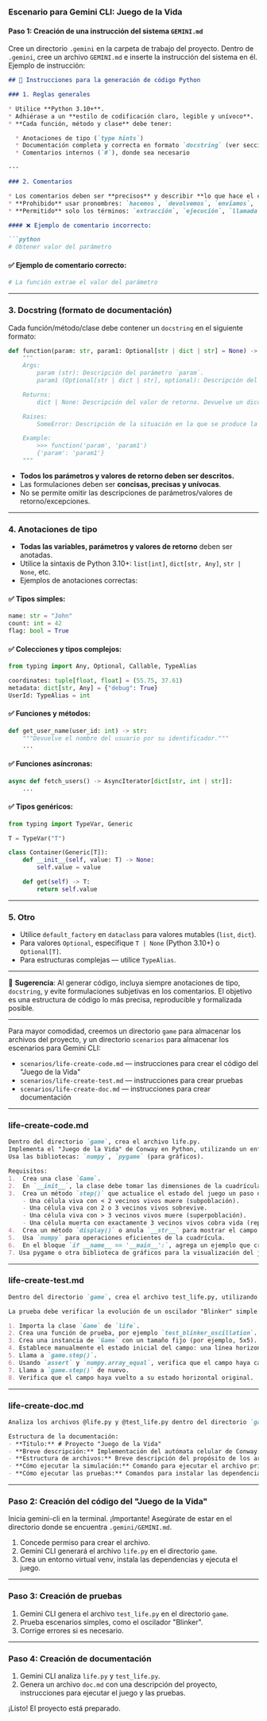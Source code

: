 ### **Escenario para Gemini CLI: Juego de la Vida**

#### **Paso 1: Creación de una instrucción del sistema `GEMINI.md`**

Cree un directorio `.gemini` en la carpeta de trabajo del proyecto. Dentro de `.gemini`, cree un archivo `GEMINI.md` e inserte la instrucción del sistema en él. Ejemplo de instrucción:

````markdown
## 📘 Instrucciones para la generación de código Python

### 1. Reglas generales

* Utilice **Python 3.10+**.
* Adhiérase a un **estilo de codificación claro, legible y unívoco**.
* **Cada función, método y clase** debe tener:

  * Anotaciones de tipo (`type hints`)
  * Documentación completa y correcta en formato `docstring` (ver sección 3)
  * Comentarios internos (`#`), donde sea necesario

---

### 2. Comentarios

* Los comentarios deben ser **precisos** y describir **lo que hace el código**, no «lo que estamos haciendo».
* **Prohibido** usar pronombres: `hacemos`, `devolvemos`, `enviamos`, `vamos`, etc.
* **Permitido** solo los términos: `extracción`, `ejecución`, `llamada`, `reemplazo`, `verificación`, `envío`, `La función realiza`, `La función cambia el valor`, etc.

#### ❌ Ejemplo de comentario incorrecto:

```python
# Obtener valor del parámetro
````

#### ✅ Ejemplo de comentario correcto:

```python
# La función extrae el valor del parámetro
```

---

### 3. Docstring (formato de documentación)

Cada función/método/clase debe contener un `docstring` en el siguiente formato:

```python
def function(param: str, param1: Optional[str | dict | str] = None) -> dict | None:
    """
    Args:
        param (str): Descripción del parámetro `param`.
        param1 (Optional[str | dict | str], optional): Descripción del parámetro `param1`. Por defecto `None`.

    Returns:
        dict | None: Descripción del valor de retorno. Devuelve un diccionario o `None`. 

    Raises:
        SomeError: Descripción de la situación en la que se produce la excepción `SomeError`.

    Example:
        >>> function('param', 'param1')
        {'param': 'param1'}
    """
```

* **Todos los parámetros y valores de retorno deben ser descritos.**
* Las formulaciones deben ser **concisas, precisas y unívocas**.
* No se permite omitir las descripciones de parámetros/valores de retorno/excepciones.

---

### 4. Anotaciones de tipo

* **Todas las variables, parámetros y valores de retorno** deben ser anotadas.
* Utilice la sintaxis de Python 3.10+: `list[int]`, `dict[str, Any]`, `str | None`, etc.
* Ejemplos de anotaciones correctas:

#### ✅ Tipos simples:

```python
name: str = "John"
count: int = 42
flag: bool = True
```

#### ✅ Colecciones y tipos complejos:

```python
from typing import Any, Optional, Callable, TypeAlias

coordinates: tuple[float, float] = (55.75, 37.61)
metadata: dict[str, Any] = {"debug": True}
UserId: TypeAlias = int
```

#### ✅ Funciones y métodos:

```python
def get_user_name(user_id: int) -> str:
    """Devuelve el nombre del usuario por su identificador."""
    ...
```

#### ✅ Funciones asíncronas:

```python
async def fetch_users() -> AsyncIterator[dict[str, int | str]]:
    ...
```

#### ✅ Tipos genéricos:

```python
from typing import TypeVar, Generic

T = TypeVar("T")

class Container(Generic[T]):
    def __init__(self, value: T) -> None:
        self.value = value

    def get(self) -> T:
        return self.value
```

---

### 5. Otro

* Utilice `default_factory` en `dataclass` para valores mutables (`list`, `dict`).
* Para valores `Optional`, especifique `T | None` (Python 3.10+) o `Optional[T]`.
* Para estructuras complejas — utilice `TypeAlias`.

---

📌 **Sugerencia**: Al generar código, incluya siempre anotaciones de tipo, `docstring`, y evite formulaciones subjetivas en los comentarios. El objetivo es una estructura de código lo más precisa, reproducible y formalizada posible.

---

Para mayor comodidad, creemos un directorio `game` para almacenar los archivos del proyecto, y un directorio `scenarios` para almacenar los escenarios para Gemini CLI:

* `scenarios/life-create-code.md` — instrucciones para crear el código del "Juego de la Vida"
* `scenarios/life-create-test.md` — instrucciones para crear pruebas
* `scenarios/life-create-doc.md` — instrucciones para crear documentación

---

### **life-create-code.md**

```markdown
Dentro del directorio `game`, crea el archivo life.py.
Implementa el "Juego de la Vida" de Conway en Python, utilizando un enfoque orientado a objetos.
Usa las bibliotecas: `numpy`, `pygame` (para gráficos).

Requisitos:
1.  Crea una clase `Game`.
2.  En `__init__`, la clase debe tomar las dimensiones de la cuadrícula (ancho, alto) y crear un campo inicial aleatorio.
3.  Crea un método `step()` que actualice el estado del juego un paso de acuerdo con las reglas:
    - Una célula viva con < 2 vecinos vivos muere (subpoblación).
    - Una célula viva con 2 o 3 vecinos vivos sobrevive.
    - Una célula viva con > 3 vecinos vivos muere (superpoblación).
    - Una célula muerta con exactamente 3 vecinos vivos cobra vida (reproducción).
4.  Crea un método `display()` o anula `__str__` para mostrar el campo en la consola ('■' para una célula viva, ' ' para una muerta).
5.  Usa `numpy` para operaciones eficientes de la cuadrícula.
6.  En el bloque `if __name__ == '__main__':`, agrega un ejemplo que cree un juego y ejecute la simulación con un pequeño retraso entre pasos.
7. Usa pygame o otra biblioteca de gráficos para la visualización del juego.
```

---

### **life-create-test.md**

```markdown
Dentro del directorio `game`, crea el archivo test_life.py, utilizando el contexto del archivo @life.py. Usa el framework pytest.

La prueba debe verificar la evolución de un oscilador "Blinker" simple:

1. Importa la clase `Game` de `life`.
2. Crea una función de prueba, por ejemplo `test_blinker_oscillation`.
3. Crea una instancia de `Game` con un tamaño fijo (por ejemplo, 5x5).
4. Establece manualmente el estado inicial del campo: una línea horizontal de tres celdas vivas en el centro.
5. Llama a `game.step()`.
6. Usando `assert` y `numpy.array_equal`, verifica que el campo haya cambiado a una línea vertical de tres celdas.
7. Llama a `game.step()` de nuevo.
8. Verifica que el campo haya vuelto a su estado horizontal original.
```

---

### **life-create-doc.md**

```markdown
Analiza los archivos @life.py y @test_life.py dentro del directorio `game` y crea un archivo de documentación doc.md basado en ellos.

Estructura de la documentación:
- **Título:** # Proyecto "Juego de la Vida"
- **Breve descripción:** Implementación del autómata celular de Conway.
- **Estructura de archivos:** Breve descripción del propósito de los archivos `life.py` y `test_life.py`.
- **Cómo ejecutar la simulación:** Comando para ejecutar el archivo principal (`python life.py`).
- **Cómo ejecutar las pruebas:** Comandos para instalar las dependencias (`pip install pytest numpy`) y ejecutar las pruebas (`pytest`).
```

---

### **Paso 2: Creación del código del "Juego de la Vida"**

Inicia gemini-cli en la terminal. ¡Importante! Asegúrate de estar en el directorio donde se encuentra `.gemini/GEMINI.md`.

1. Concede permiso para crear el archivo.
2. Gemini CLI generará el archivo `life.py` en el directorio `game`.
3. Crea un entorno virtual venv, instala las dependencias y ejecuta el juego.

---

### **Paso 3: Creación de pruebas**

1. Gemini CLI genera el archivo `test_life.py` en el directorio `game`.
2. Prueba escenarios simples, como el oscilador "Blinker".
3. Corrige errores si es necesario.

---

### **Paso 4: Creación de documentación**

1. Gemini CLI analiza `life.py` y `test_life.py`.
2. Genera un archivo `doc.md` con una descripción del proyecto, instrucciones para ejecutar el juego y las pruebas.

¡Listo! El proyecto está preparado.